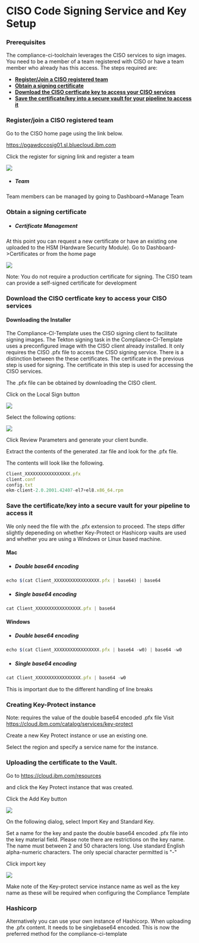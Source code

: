 # CISO Code Signing Service and Key Setup

###  Prerequisites

The compliance-ci-toolchain leverages the CISO services to sign images.
You need to be a member of a team registered with CISO or have a team member who already has this access.
The steps required are:
* **[Register/Join a CISO registered team](#registration)**
* **[Obtain a signing certificate](#certificate)**
* **[Download the CISO certficate key to access your CISO services](#access)**
* **[Save the certificate/key into a secure vault for your pipeline to access it](#vault)**


### <a id="registration"></a>Register/join a CISO registered team
Go to the CISO home page using the link below.

<https://pgawdccosig01.sl.bluecloud.ibm.com>

Click the register for signing link and register a team

![](https://github.ibm.com/one-pipeline/docs/blob/master/assets/signing-setup/ciso/landingpage.png)

* ##### Team
Team members can be managed by going to Dashboard->Manage Team

### <a id="certificate"></a>Obtain a signing certificate
* ##### Certificate Management
At this point you can request a new certificate or have an existing one
uploaded to the HSM (Hardware Security Module). Go to Dashboard->Certificates
or from the home page

![](https://github.ibm.com/one-pipeline/docs/blob/master/assets/signing-setup/ciso/certrequest.png)

Note: You do not require a production certificate for signing. The CISO team can provide a self-signed certificate for development

### <a id="access"></a>Download the CISO certficate key to access your CISO services
#### Downloading the Installer

The Compliance-CI-Template uses the CISO signing client to facilitate signing images. The Tekton signing task in the Compliance-CI-Template uses a preconfigured image with the CISO client already installed. It only requires the CISO .pfx file to access the CISO signing service. There is a distinction between the these certificates. The certificate in the previous step is used for signing. The certificate in this step is used for accessing the CISO services.

The .pfx file can be obtained by downloading the CISO client.

Click on the Local Sign button

![](https://github.ibm.com/one-pipeline/docs/blob/master/assets/signing-setup/ciso/localsign.png)

Select the following options:

![](https://github.ibm.com/one-pipeline/docs/blob/master/assets/signing-setup/ciso/installer.png)

Click Review Parameters and generate your client bundle.

Extract the contents of the generated .tar file and look for the .pfx
file.

The contents will look like the following.

```javascript
Client_XXXXXXXXXXXXXXXXX.pfx
client.conf
config.txt
ekm-client-2.0.2001.42407-el7+el8.x86_64.rpm
```

### <a id="vault"></a>Save the certificate/key into a secure vault for your pipeline to access it
We only need the file with the .pfx extension to proceed. 
The steps differ slightly depeneding on whether Key-Protect or Hashicorp vaults are used and whether you are using a Windows or Linux based machine.

#### Mac

* ##### Double base64 encoding
```javascript
echo $(cat Client_XXXXXXXXXXXXXXXXX.pfx | base64) | base64
```

* ##### Single base64 encoding
```javascript
cat Client_XXXXXXXXXXXXXXXXX.pfx | base64
```

#### Windows

* ##### Double base64 encoding
```javascript
echo $(cat Client_XXXXXXXXXXXXXXXXX.pfx | base64 -w0) | base64 -w0
```

* ##### Single base64 encoding
```javascript
cat Client_XXXXXXXXXXXXXXXXX.pfx | base64 -w0
```

This is important due to the different handling of line breaks


### Creating Key-Protect instance
Note: requires the value of the double base64 encoded .pfx file
Visit
<https://cloud.ibm.com/catalog/services/key-protect>

Create a new Key Protect instance or use an existing one.

Select the region and specify a service name for the instance.


### Uploading the certificate to the Vault.

Go to
<https://cloud.ibm.com/resources>

and click the Key Protect instance that was created.

Click the Add Key button

![](https://github.ibm.com/one-pipeline/docs/blob/master/assets/signing-setup/ciso/create_key.png)

On the following dialog, select Import Key and Standard Key.

Set a name for the key and paste the double base64 encoded .pfx file into the
key material field. Please note there are restrictions on the key name. The name must between 2 and 50 characters long. Use standard English alpha-numeric characters. The only special character permitted is "-" 

Click import key

![](https://github.ibm.com/one-pipeline/docs/blob/master/assets/signing-setup/ciso/set_key_data.png)

Make note of the Key-protect service instance name as well as the key
name as these will be required when configuring the Compliance Template


### Hashicorp
Alternatively you can use your own instance of Hashicorp. When uploading the .pfx content. It needs to be singlebase64  encoded.
This is now the preferred method for the compliance-ci-template